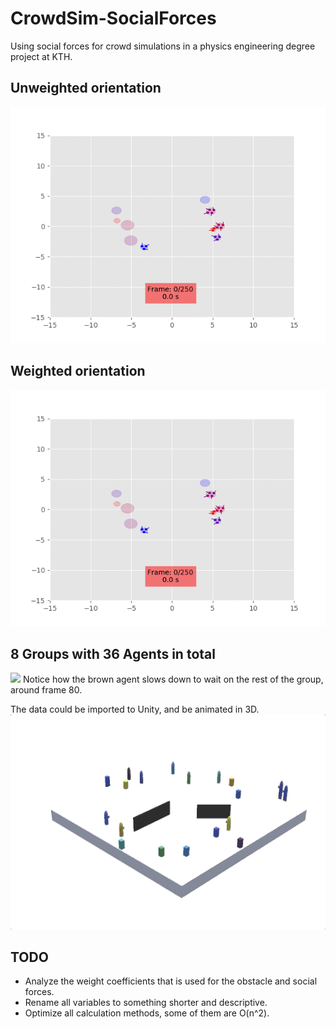 # CrowdSim-SocialForces
Using social forces for crowd simulations in a physics engineering degree project at KTH.


## Unweighted orientation 
![](/images/16A_5G_UW.gif)
## Weighted orientation
![](/images/16A_5G_W.gif)


## 8 Groups with 36 Agents in total
![](/images/27A_8G.gif)
Notice how the brown agent slows down to wait on the rest of the group, around frame 80.





The data could be imported to Unity, and be animated in 3D.
![](/images/unitygif.gif)
## TODO
* Analyze the weight coefficients that is used for the obstacle and social forces.
* Rename all variables to something shorter and descriptive.
* Optimize all calculation methods, some of them are O(n^2).
